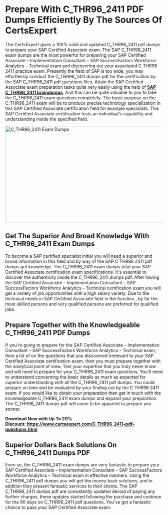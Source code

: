 <h1><strong>Prepare With C_THR96_2411 PDF Dumps Efficiently By The Sources Of CertsExpert</strong></h1>
<p>The CertsExpert gives a 100% valid and updated C_THR96_2411 pdf dumps to prepare your SAP Certified Associate exam. The SAP C_THR96_2411 exam dumps are the most powerful for preparing your SAP Certified Associate &ndash; Implementation Consultant &ndash; SAP SuccessFactors Workforce Analytics &ndash; Technical exam and discovering out your associated C THR96 2411 practice exam. Presently the field of SAP is too wide, you may effortlessly conduct the C_THR96_2411 dumps pdf for the certification by the SAP C_THR96_2411 pdf questions files. Attain the SAP Certified Associate exam preparation tasks quite very easily using the help of <a href="https://www.certsexpert.com/C_THR96_2411-pdf-questions.html"><strong>SAP C_THR96_2411 braindumps</strong></a>. And this can be quite valuable to you to take the C_THR96_2411 exam questions completely. The basic purpose on the C_THR96_2411 exam will be to produce precise technology specialization in this SAP Certified Associate certification field for example specialists. This SAP Certified Associate certification tests an individual's capability and understanding inside the specified field.</p>
<p><img src="https://i.ibb.co/kc3BDty/Copy-of-Copy-of-Copy-of-Copy-of-Copy-of-Minimalist-Business-You-Tube-Thumbnail-22.png" alt="C_THR96_2411 Exam Dumps" width="550" height="309" /></p>
<h2><strong>Get The Superior And Broad Knowledge With C_THR96_2411 Exam Dumps</strong></h2>
<p>To become a SAP certified specialist initial you will need a superior and broad information in this field and by way of the SAP C THR96 2411 pdf dumps get knowledge. The C_THR96_2411 exam dumps total your SAP Certified Associate certification exam specifications. It's essential to discover the authenticity inside the C_THR96_2411 dumps pdf. After having the SAP Certified Associate &ndash; Implementation Consultant &ndash; SAP SuccessFactors Workforce Analytics &ndash; Technical certification exam you will get a variety of job opportunities with a high salary variety. Due to the technical needs in SAP Certified Associate field in the function , by far the most skilled persons and very qualified persons are preferred for qualified jobs.&nbsp;</p>
<h2><strong>Prepare Together with the Knowledgeable C_THR96_2411 PDF Dumps</strong></h2>
<p>If you're going to prepare for the SAP Certified Associate &ndash; Implementation Consultant &ndash; SAP SuccessFactors Workforce Analytics &ndash; Technical exam, then a lot of on the questions that you discovered irrelevant to your SAP Certified Associate certification exam, then you must prepare together with the analytical point of view. Test your expertise that you truly never know and will need to prepare for your C_THR96_2411 exam questions. You'll need to understand concerning the basic details as much as expected for superior understanding with all the C_THR96_2411 pdf dumps. You could prepare on time and be evaluated by your finding out by the C THR96 2411 exam. If you would like to obtain your preparation then get in touch with the knowledgeable C_THR96_2411 exam dumps and expand your preparation. The C_THR96_2411 dumps pdf will come to be apparent to prepare you sooner.</p>
<p><strong>Download Now with Up To 20% Discount:&nbsp;<a href="https://www.certsexpert.com/C_THR96_2411-pdf-questions.html">https://www.certsexpert.com/C_THR96_2411-pdf-questions.html</a></strong></p>
<h2><strong>Superior Dollars Back Solutions On C_THR96_2411 Dumps PDF</strong></h2>
<p>Even so, the C_THR96_2411 exam dumps are very fantastic to prepare your SAP Certified Associate &ndash; Implementation Consultant &ndash; SAP SuccessFactors Workforce Analytics &ndash; Technical exam in effective manners. Using the C_THR96_2411 pdf dumps you will get the money back solutions, and in addition they present fantastic services to their clients. The SAP C_THR96_2411 dumps pdf are consistently updated devoid of paying any further charges, these updates started following the purchase and continue for the 90 days on C_THR96_2411 pdf questions. You've got a fantastic chance to pass your SAP Certified Associate exam.</p>
